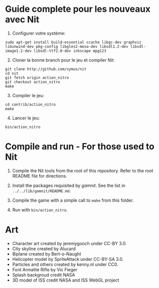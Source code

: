 # Guide complete pour les nouveaux avec Nit

1. Configurer votre système:

~~~
sudo apt-get install build-essential ccache libgc-dev graphviz libunwind-dev pkg-config libgles2-mesa-dev libsdl1.2-dev libsdl-image1.2-dev libsdl-ttf2.0-dev inkscape mpg123
~~~

2. Cloner la bonne branch pour le jeu et compiler Nit:
~~~
git clone http://github.com/xymus/nit
cd nit
git fetch origin action_nitro
git checkout action_nitro
make
~~~

3. Compiler le jeu:

~~~
cd contrib/action_nitro
make
~~~

4. Lancer le jeu:

~~~
bin/action_nitro
~~~

# Compile and run - For those used to Nit

1. Compile the Nit tools from the root of this repository.
   Refer to the root README file for directions.

2. Install the packages requisited by _gamnit_.
   See the list in `../../lib/gamnit/README.md`.

3. Compile the game with a simple call to `make` from this folder.

4. Run with `bin/action_nitro`.

# Art

* Character art created by jeremygooch under CC-BY 3.0.
* City skyline created by Alucard
* Biplane created by Bert-o-Naught
* Helicopter model by SpriteAttack under CC-BY-SA 3.0.
* Particles and others created by kenny.nl under CC0.
* Font Armalite Rifle by Vic Fieger
* Splash backgroud credit NASA
* 3D model of ISS credit NASA and ISS WebGL project
